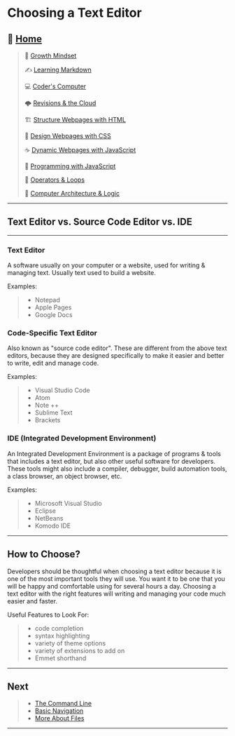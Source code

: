 # Choosing a Text Editor

## 🏡 [**Home**](https://mistidinzy.github.io/ReadingNotes/)

> 💭 [Growth Mindset](growthmindset.md)
>
> ✍️ [Learning Markdown](learningmarkdown.md)
>
> 💻 [Coder's Computer](coderscomputer.md)
>
> 🌩️ [Revisions & the Cloud](revisionscloud.md)
>
> 🏗️ [Structure Webpages with HTML](structure.md)
>
> 🎨 [Design Webpages with CSS](designcss.md)
>
> ☕ [Dynamic Webpages with JavaScript](dynamicjava.md)
>
> 🌵 [Programming with JavaScript](programjs.md)
>
> 🤖 [Operators & Loops](operloops.md)
>
> 🧮 [Computer Architecture & Logic](comparchlogic.md)

_____

## Text Editor vs. Source Code Editor vs. IDE

_____

### Text Editor

A software usually on your computer or a website, used for writing & managing text. Usually text used to build a website.
  
Examples:
>
> * Notepad
> * Apple Pages
> * Google Docs

### Code-Specific Text Editor

Also known as "source code editor".
These are different from the above text editors, because they are designed specifically to make it easier and better to write, edit and manage code.

Examples:
>
> * Visual Studio Code
> * Atom
> * Note ++
> * Sublime Text
> * Brackets

### IDE (Integrated Development Environment)

An Integrated Development Environment is a package of programs & tools that includes a text editor, but also other useful software for developers.
These tools might also include a compiler, debugger, build automation tools, a class browser, an object browser, etc.

Examples:
>
> * Microsoft Visual Studio
> * Eclipse
> * NetBeans
> * Komodo IDE

_____

## How to Choose?

Developers should be thoughtful when choosing a text editor because it is one of the most important tools they will use.
You want it to be one that you will be happy and comfortable using for several hours a day.
Choosing a text editor with the right features will writing and managing your code much easier and faster.

Useful Features to Look For:  
>
> * code completion
> * syntax highlighting  
> * variety of theme options
> * variety of extensions to add on
> * Emmet shorthand

_____

## Next

> * [The Command Line](/thecommandline.md)
> * [Basic Navigation](/basicnavigation.md)
> * [More About Files](/moreaboutfiles.md)

_____
